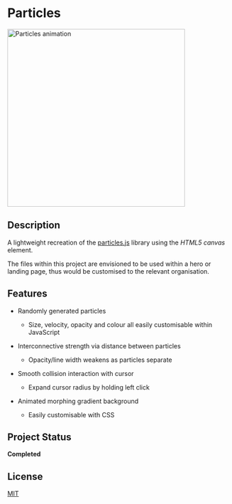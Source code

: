 # Particles

<img src="images/Animation.gif" alt="Particles animation" height="400">

## Description

A lightweight recreation of the [particles.js](https://vincentgarreau.com/particles.js/) library using the *HTML5 canvas* element.

The files within this project are envisioned to be used within a hero or landing page, thus would be customised to the relevant organisation.

## Features

* Randomly generated particles
    * Size, velocity, opacity and colour all easily customisable within JavaScript

* Interconnective strength via distance between particles
    * Opacity/line width weakens as particles separate

* Smooth collision interaction with cursor 
    * Expand cursor radius by holding left click

* Animated morphing gradient background
    * Easily customisable with CSS

## Project Status

**Completed**

## License

[MIT](LICENSE)